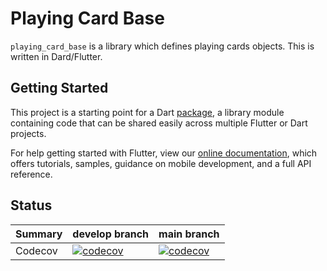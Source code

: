 # Playing Card Base

`playing_card_base` is a library which defines playing cards objects. This is written in Dard/Flutter.

## Getting Started

This project is a starting point for a Dart
[package](https://flutter.dev/developing-packages/),
a library module containing code that can be shared easily across
multiple Flutter or Dart projects.

For help getting started with Flutter, view our 
[online documentation](https://flutter.dev/docs), which offers tutorials, 
samples, guidance on mobile development, and a full API reference.

## Status

| Summary | develop branch | main branch |
|-----|-----|-----|
|Codecov|[![codecov](https://codecov.io/gh/saitomarch/playing_card_base/branch/develop/graph/badge.svg)](https://codecov.io/gh/saitomarch/playing_card_base)|[![codecov](https://codecov.io/gh/saitomarch/playing_card_base/branch/main/graph/badge.svg)](https://codecov.io/gh/saitomarch/playing_card_base)|
